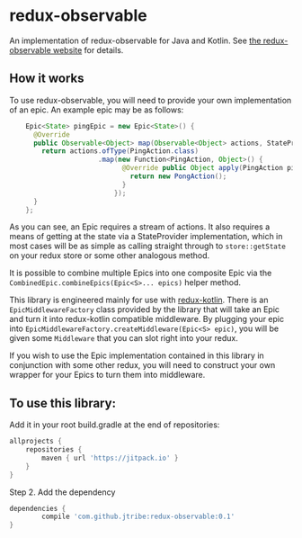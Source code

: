 # redux-observable
An implementation of redux-observable for Java and Kotlin. See [the redux-observable website](https://redux-observable.js.org/) for details.

## How it works
To use redux-observable, you will need to provide your own implementation of an epic. An example epic may be as follows:

```java
    Epic<State> pingEpic = new Epic<State>() {
      @Override
      public Observable<Object> map(Observable<Object> actions, StateProvider<State> stateProvider) {
        return actions.ofType(PingAction.class)
                      .map(new Function<PingAction, Object>() {
                            @Override public Object apply(PingAction pingAction) throws Exception {
                              return new PongAction();
                            }
                          });
      }
    };
```

As you can see, an Epic requires a stream of actions. It also requires a means of getting at the state via a StateProvider implementation, which in most cases will be as simple as calling straight through to `store::getState` on your redux store or some other analogous method. 

It is possible to combine multiple Epics into one composite Epic via the `CombinedEpic.combineEpics(Epic<S>... epics)` helper method.

This library is engineered mainly for use with [redux-kotlin](https://github.com/pardom/redux-kotlin). There is an ```EpicMiddlewareFactory``` class provided by the library that will take an Epic and turn it into redux-kotlin compatible middleware. By plugging your epic into `EpicMiddlewareFactory.createMiddleware(Epic<S> epic)`, you will be given some `Middleware` that you can slot right into your redux.

If you wish to use the Epic implementation contained in this library in conjunction with some other redux, you will need to construct your own wrapper for your Epics to turn them into middleware. 

## To use this library:

Add it in your root build.gradle at the end of repositories:

```groovy
allprojects {
    repositories {
        maven { url 'https://jitpack.io' }
    }
}
```

Step 2. Add the dependency

```groovy
dependencies {
        compile 'com.github.jtribe:redux-observable:0.1'
}
```
